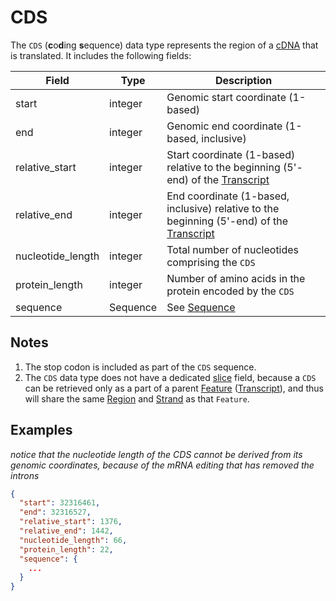 # CDS
The `CDS` (**c**o**d**ing **s**equence) data type represents the region of a [cDNA](./cdna.md) that is translated. It includes the following fields:

| Field            | Type    | Description |
|------------------|---------|-------------|
| start            | integer | Genomic start coordinate (1-based)
| end              | integer | Genomic end coordinate (1-based, inclusive)
| relative_start   | integer | Start coordinate (1-based) relative to the beginning (5'-end) of the [Transcript](./transcript.md)
| relative_end     | integer | End coordinate (1-based, inclusive) relative to the beginning (5'-end) of the [Transcript](./transcript.md)
| nucleotide_length| integer | Total number of nucleotides comprising the `CDS`
| protein_length   | integer | Number of amino acids in the protein encoded by the `CDS`
| sequence         | Sequence| See [Sequence](./sequence.md)


## Notes
1. The stop codon is included as part of the `CDS` sequence.
2. The `CDS` data type does not have a dedicated [slice](./slice.md) field, because a `CDS` can be retrieved only as a part of a parent [Feature](./feature.md) ([Transcript](./transcript.md)), and thus will share the same [Region](./region.md) and [Strand](./strand.md) as that `Feature`.

## Examples

_notice that the nucleotide length of the CDS cannot be derived from its genomic coordinates, because of the mRNA editing that has removed the introns_

```json
{
  "start": 32316461,
  "end": 32316527,
  "relative_start": 1376,
  "relative_end": 1442,
  "nucleotide_length": 66,
  "protein_length": 22,
  "sequence": {
    ...
  }
}
```
